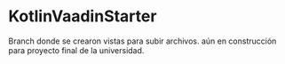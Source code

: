 # KotlinVaadinStarter
Branch donde se crearon vistas para subir archivos. aún en construcción para proyecto final de la universidad.
